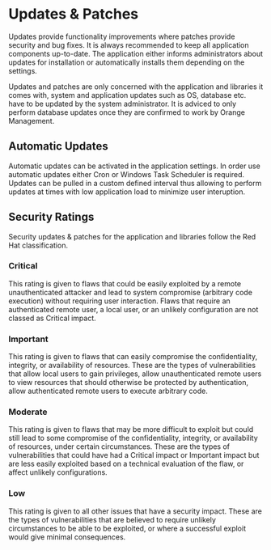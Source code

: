 # Updates & Patches

Updates provide functionality improvements where patches provide security and bug fixes. It is always recommended to keep all application components up-to-date. The application either informs administrators about updates for installation or automatically installs them depending on the settings. 

Updates and patches are only concerned with the application and libraries it comes with, system and application updates such as OS, database etc. have to be updated by the system administrator. It is adviced to only perform database updates once they are confirmed to work by Orange Management. 

## Automatic Updates

Automatic updates can be activated in the application settings. In order use automatic updates either Cron or Windows Task Scheduler is required. Updates can be pulled in a custom defined interval thus allowing to perform updates at times with low application load to minimize user interuption.

## Security Ratings

Security updates & patches for the application and libraries follow the Red Hat classification.

### Critical

This rating is given to flaws that could be easily exploited by a remote unauthenticated attacker and lead to system compromise (arbitrary code execution) without requiring user interaction. Flaws that require an authenticated remote user, a local user, or an unlikely configuration are not classed as Critical impact.

### Important

This rating is given to flaws that can easily compromise the confidentiality, integrity, or availability of resources. These are the types of vulnerabilities that allow local users to gain privileges, allow unauthenticated remote users to view resources that should otherwise be protected by authentication, allow authenticated remote users to execute arbitrary code.

### Moderate

This rating is given to flaws that may be more difficult to exploit but could still lead to some compromise of the confidentiality, integrity, or availability of resources, under certain circumstances. These are the types of vulnerabilities that could have had a Critical impact or Important impact but are less easily exploited based on a technical evaluation of the flaw, or affect unlikely configurations.

### Low

This rating is given to all other issues that have a security impact. These are the types of vulnerabilities that are believed to require unlikely circumstances to be able to be exploited, or where a successful exploit would give minimal consequences.
